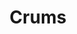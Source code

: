 ---
title: Crums
slug: crums
featuredImage: /images/uploads/crums-hero.jpg
shortSummary: Crums is a startup bringing the flavours of South Indian snacks to a new generation. But with 14 snack variations, traditional packaging was too costly. The challenge? Cut costs without sacrificing a fresh, exciting brand presence.
mainSummary: |
  ## The Challenge

  Crums is a startup bringing the flavours of South Indian snacks to a new generation. With 14 different snack variations, traditional packaging options were prohibitively expensive for a new business. The challenge was to create a cost-effective packaging solution while maintaining a vibrant, distinctive brand identity.

  ## The Solution

  We developed a unified packaging system using standardized green bags with a yellow label area. Each product variation is distinguished through unique label designs, stickers, and color-coded elements that allow for cost-efficient production while creating a strong brand presence. The playful typography and vibrant color palette establish a contemporary aesthetic that appeals to a younger audience while honoring traditional flavors.
year: 2025
services:
  - Naming
  - Branding
  - Package Design
  - Art Direction
  - Motion Graphics
  - Photography
projectImages:
  - image: /images/uploads/crums-packaging.jpg
    caption: The full range of Crums packaging showcasing consistent branding with distinctive variants
  - image: /images/uploads/crums-colors.jpg
    caption: Color palette showing primary green with complementary yellow and accent colors
  - image: /images/uploads/crums-typography.jpg
    caption: Typography system featuring the playful, distinctive Crums wordmark and supporting fonts
  - image: /images/uploads/crums-app.jpg
    caption: Mobile application designs extending the brand into digital touchpoints
featured: true
order: 1
--- 